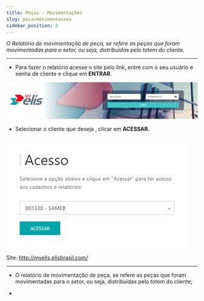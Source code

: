 ```yaml
---
title: Peças - Movimentações
slug: pecasmovimentacoes
sidebar_position: 3
---
```

*O Relatório de movimentação de peça, se refere as peças que foram movimentadas para o setor, ou seja, distribuídas pelo totem do cliente.*

---
* Para fazer o relatório acesse o site pelo link, entre com o seu usuário e senha de cliente e clique em **ENTRAR**.

![Alt text](<../../MyElis - Planta/Login e Acesso/image.png>)

* Selecionar o cliente que deseja , clicar em **ACESSAR.**

![Alt text](../Cadastros/image-17.png)

Site: http://myelis.elisbrasil.com/

---
* O relatório de movimentação de peça, se refere as peças que foram movimentadas para o setor, ou seja, distribuídas pelo totem do cliente;

*
